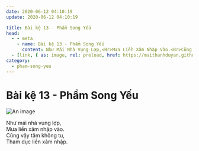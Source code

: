 ```yaml
---
date: 2020-06-12 04:10:19
update: 2020-06-12 04:10:19

title: Bài kệ 13 - Phẩm Song Yếu
head:
  - - meta
    - name: Bài kệ 13 - Phẩm Song Yếu
      content: Như Mái Nhà Vụng Lợp,<Br>Mưa Liền Xâm Nhập Vào.<Br>Cũng Vậy Tâm Không Tu,<Br>Tham Dục Liền Xâm Nhập.<Br>
  - [link, { as: image, rel: preload, href: https://maithanhduyan.github.io/kinh-phap-cu/img/pham-song-yeu/pham-song-yeu-013.jpg }]
category:
  - pham-song-yeu
---
```


# Bài kệ 13 - Phẩm Song Yếu

![An image](/img/pham-song-yeu/pham-song-yeu-013.jpg)

Như mái nhà vụng lợp,<br>Mưa liền xâm nhập vào.<br>Cũng vậy tâm không tu,<br>Tham dục liền xâm nhập.<br>
